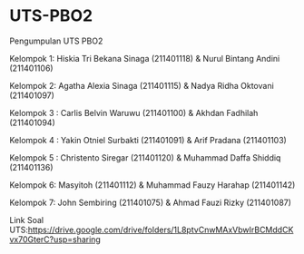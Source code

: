 # UTS-PBO2
Pengumpulan UTS PBO2


Kelompok 1:
Hiskia Tri Bekana Sinaga (211401118) & Nurul Bintang Andini (211401106)


Kelompok 2:
Agatha Alexia Sinaga (211401115) & Nadya Ridha Oktovani (211401097) 


Kelompok 3 : 
Carlis Belvin Waruwu (211401100) & Akhdan Fadhilah (211401094)


Kelompok 4 :
Yakin Otniel Surbakti (211401091) & Arif Pradana (211401103)


Kelompok 5 :
Christento Siregar (211401120) & Muhammad Daffa Shiddiq (211401136)


Kelompok 6:
Masyitoh (211401112) & Muhammad Fauzy Harahap (211401142)


Kelompok 7:
John Sembiring (211401075) & Ahmad Fauzi Rizky (211401087)


Link Soal UTS:https://drive.google.com/drive/folders/1L8ptvCnwMAxVbwIrBCMddCKvx70GterC?usp=sharing
